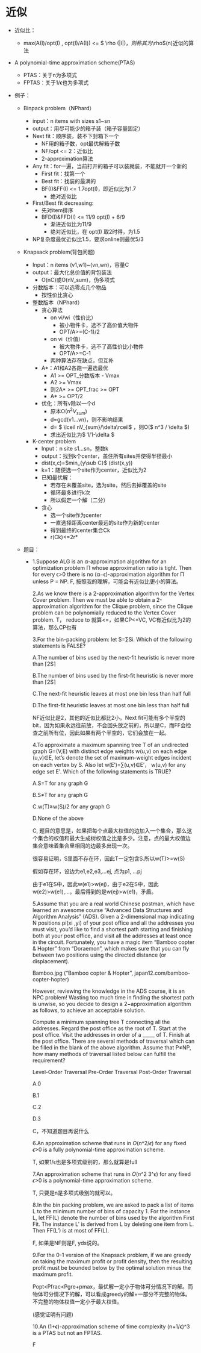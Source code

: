 # 近似

* 近似比：

  * max(A(I)/opt(I) , opt(I)/A(I)) <= $ \rho $(|I|)，则称其为$\rho$(n)近似的算法

* A polynomial-time approximation scheme(PTAS)

  * PTAS：关于n为多项式
  * FPTAS：关于1/ϵ也为多项式

* 例子：

  * Binpack problem（NPhard）

    * input：n items with sizes s1~sn
    * output：用尽可能少的箱子装（箱子容量固定）
    * Next fit：顺序装，装不下封箱下一个
      * NF用的箱子数，opt最优解箱子数
      * NF/opt <= 2：近似比
      * 2-approximation算法
    * Any fit：for一遍，当前打开的箱子可以装就装，不能就开一个新的
      * First fit：找第一个
      * Best fit：找装的最满的
      * BF(I)&FF(I) <= 1.7opt(I)，即近似比为1.7
        * 绝对近似比
    * First/Best fit decreasing:
      * 先对item排序
      * BFD(I)&FFD(I) <= 11/9 opt(I) + 6/9
        * 渐进近似比为11/9
        * 绝对近似比，在 opt(I) 取2时得，为1.5
    * NP复杂度最优近似比1.5，要求online则最优5/3

  * Knapsack problem(背包问题)

    * Input：n items (v1,w1)~(vn,wn)，容量C
    * output：最大化总价值的背包装法
      * O(nC)或O(nV_sum)，伪多项式
    * 分数版本：可以选零点几个物品
      * 按性价比贪心
    * 整数版本（NPhard）
      * 贪心算法
        * on vi/wi（性价比）
          * 被小物件卡，选不了高价值大物件
          * OPT/A>=(C-1)/2
        * on vi（价值）
          * 被大物件卡，选不了高性价比小物件
          * OPT/A>=C-1
        * 两种算法存在缺点，但互补
      * A*：A1和A2各跑一遍选最优
        * A1 >= OPT_分数版本 - Vmax
        * A2 >= Vmax
        * 则2A* >= OPT_frac >= OPT
        * A* >= OPT/2
      * 优化：所有v除以一个d
        * 原本O($n^2V_{sum}$)
        * d=gcd(v1...vn)，则不影响结果
        * d= $ \lceil nV_{sum}/\delta\rceil$ ，则O($ n^3 / \delta $)
        * 求出近似比为$ 1/1-\delta $ 
    * K-center problem
      * Input：n site s1...sn，整数k
      * output：找到k个center，盖住所有sites并使得半径最小
      * dist(x,c)=$min_{y\sub C}$ (dist(x,y))
      * k=1：随便选一个site作为center，近似比为2
      * 已知最优解：
        * 若存在未覆盖site，选为site，然后去掉覆盖的site
        * 循环最多进行k次
        * 所以假定一个解（二分）
      * 贪心
        * 选一个site作为center
        * 一直选择距离center最远的site作为新的center
        * 得到最终的center集合Ck
        * r(Ck)<=2r*

  * 题目：

    * 1.Suppose ALG is an α-approximation algorithm for an optimization problem Π whose approximation ratio is tight. Then for every ϵ>0 there is no (α−ϵ)-approximation algorithm for Π unless P = NP.
      F, 按照我的理解，可能会有近似比更小的算法。

      2.As we know there is a 2-approximation algorithm for the Vertex Cover problem. Then we must be able to obtain a 2-approximation algorithm for the Clique problem, since the Clique problem can be polynomially reduced to the Vertex Cover problem.
      T， reduce to 就算<=，如果CP<=VC, VC有近似比为2的算法，那么CP也有

      3.For the bin-packing problem: let S=∑Si. Which of the following statements is FALSE?

      A.The number of bins used by the next-fit heuristic is never more than ⌈2S⌉

      B.The number of bins used by the first-fit heuristic is never more than ⌈2S⌉

      C.The next-fit heuristic leaves at most one bin less than half full

      D.The first-fit heuristic leaves at most one bin less than half full

      NF近似比是2，其他的近似比都比2小。Next fit可能有多个半空的bit，因为如果永远往前放，不会回头放之前的，所以是C，而FF会检查之前所有位，因此如果有两个半空的，它们会放在一起。

      4.To approximate a maximum spanning tree T of an undirected graph G=(V,E) with distinct edge weights w(u,v) on each edge (u,v)∈E, let’s denote the set of maximum-weight edges incident on each vertex by S. Also let w(E′)=∑(u,v)∈E′， w(u,v) for any edge set E′. Which of the following statements is TRUE?

      A.S=T for any graph G

      B.S≠T for any graph G

      C.w(T)≥w(S)/2 for any graph G

      D.None of the above

      C, 题目的意思是，如果把每个点最大权值的边加入一个集合，那么这个集合的权值和最大生成树权值之比是多少。注意，点的最大权值边集合意味着集合里相同的边最多出现一次。

      很容易证明，S里面不存在环，因此T一定包含S.所以w(T)>=w(S)

      假如存在环，设边为e1,e2,e3,…ej, 点为p1, …pj

      由于e1在S中，因此w(e1)>w(ej)，由于e2在S中，因此w(e2)>w(e1),…，最后得到的是w(ej)>w(e1)，矛盾。

      5.Assume that you are a real world Chinese postman, which have learned an awesome course “Advanced Data Structures and Algorithm Analysis” (ADS). Given a 2-dimensional map indicating N positions pi(xi ,yi) of your post office and all the addresses you must visit, you’d like to find a shortest path starting and finishing both at your post office, and visit all the addresses at least once in the circuit. Fortunately, you have a magic item “Bamboo copter & Hopter” from “Doraemon”, which makes sure that you can fly between two positions using the directed distance (or displacement).

      Bamboo.jpg (“Bamboo copter & Hopter”, japan12.com/bamboo-copter-hopter)

      However, reviewing the knowledge in the ADS course, it is an NPC problem! Wasting too much time in finding the shortest path is unwise, so you decide to design a 2−approximation algorithm as follows, to achieve an acceptable solution.

      Compute a minimum spanning tree T connecting all the addresses.
      Regard the post office as the root of T.
      Start at the post office.
      Visit the addresses in order of a _____ of T.
      Finish at the post office.
      There are several methods of traversal which can be filled in the blank of the above algorithm. Assume that P≠NP, how many methods of traversal listed below can fulfill the requirement?

      Level-Order Traversal
      Pre-Order Traversal
      Post-Order Traversal

      A.0

      B.1

      C.2

      D.3

      C，不知道题目再说什么

      6.An approximation scheme that runs in *O*(*n*^2/*ϵ*) for any fixed *ϵ*>0 is a fully polynomial-time approximation scheme.

      T, 如果1/ϵ也是多项式级别的，那么就算是full

      7.An approximation scheme that runs in *O*(*n*^2 3^*ϵ*) for any fixed *ϵ*>0 is a polynomial-time approximation scheme.

      T, 只要是n是多项式级别的就可以。

      8.In the bin packing problem, we are asked to pack a list of items L to the minimum number of bins of capacity 1. For the instance L, let FF(L) denote the number of bins used by the algorithm First Fit. The instance L′ is derived from L by deleting one item from L. Then FF(L′) is at most of FF(L).

      F, 如果是NF则是F, yds说的。

      9.For the 0-1 version of the Knapsack problem, if we are greedy on taking the maximum profit or profit density, then the resulting profit must be bounded below by the optimal solution minus the maximum profit.

      Popt<Pfrac<Pgre+pmax，最优解一定小于物体可分情况下的解。而物体可分情况下的解，可以看成greedy的解+一部分不完整的物体。不完整的物体权值一定小于最大权值。

      (感觉证明有问题)

      10.An (1+ϵ)-approximation scheme of time complexity (n+1/ϵ)^3 is a PTAS but not an FPTAS.

      F